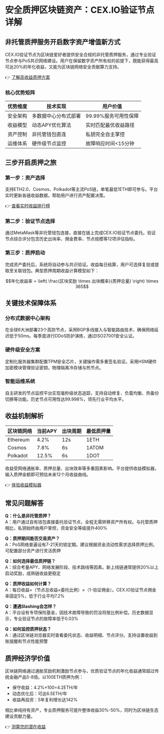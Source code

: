 # 安全质押区块链资产：CEX.IO验证节点详解

## 非托管质押服务开启数字资产增值新方式

CEX.IO验证节点为区块链爱好者提供安全合规的非托管质押服务，通过专业验证节点参与PoS共识网络建设。用户在保留数字资产所有权的前提下，既能获得最高可达20%的年化收益，又能为区块链网络安全贡献算力支持。

👉 [了解高收益质押方案](https://bit.ly/okx_welcome)

### 核心优势矩阵

| 优势维度       | 技术实现                     | 用户价值                   |
|----------------|------------------------------|----------------------------|
| 安全架构       | 多数据中心分布式部署          | 99.99%服务可用性保障       |
| 收益模型       | 动态APY优化算法              | 实时匹配最优收益路径       |
| 资产控制       | 非托管钱包直连               | 私钥完全自主掌控           |
| 运维体系       | 硬件级节点监控               | 故障响应时间<15分钟        |

## 三步开启质押之旅

### 第一步：资产选择
支持ETH2.0、Cosmos、Polkadot等主流PoS链，单笔最低1ETH即可参与。平台实时更新各链收益数据，帮助用户进行资产配置决策。

👉 [查看实时收益排行榜](https://bit.ly/okx_welcome)

### 第二步：验证节点选择
通过MetaMask等非托管钱包连接，直接在链上完成CEX.IO验证节点委托。验证节点综合评分包含历史出块率、佣金费率、节点规模等12项评估指标。

### 第三步：质押启动
完成资产委托后，系统将自动参与共识验证。收益每日结算，用户可选择复投或提取至关联钱包。典型质押周期收益计算模型如下：

```math
年化收益率 = \left( \frac{区块奖励 \times 出块概率}{质押总量} \right) \times 365
```

## 关键技术保障体系

### 分布式数据中心架构
在全球6大洲部署23个高防节点，采用BGP多线接入与智能路由技术，确保网络延迟低于50ms。每季度进行DDoS防护演练，通过ISO27001安全认证。

### 硬件级安全方案
定制化服务器集群配置TPM安全芯片，关键操作需多重签名验证。采用HSM硬件加密模块管理验证密钥，物理隔离冷存储与热节点。

### 智能运维系统
自主研发的节点监控平台实现毫秒级状态追踪，支持自动修复、负载均衡、热备份切换等功能。历史节点可用性达99.998%，领先行业平均水平。

## 收益机制解析

| 区块链网络 | 当前APY | 出块周期 | 最低质押量 |
|------------|---------|----------|------------|
| Ethereum   | 4.2%    | 12s      | 1ETH       |
| Cosmos     | 7.8%    | 6s       | 1ATOM      |
| Polkadot   | 12.5%   | 6s       | 1DOT       |

收益受网络通胀率、质押总量、出块效率等多重因素影响。平台提供收益模拟器，输入质押金额即可预估未来12个月收益曲线。

👉 [体验收益模拟器](https://bit.ly/okx_welcome)

## 常见问题解答

**Q：什么是非托管质押？**  
A：用户通过自有钱包直接委托验证节点，全程无需转移资产所有权。与托管质押相比，私钥始终由用户掌控，资金安全等级提升400%

**Q：质押期间能否交易资产？**  
A：PoS网络普遍设有7-21天的锁定期。建议根据资金流动性需求选择质押比例，可配置部分资产进行灵活质押

**Q：如何选择最佳质押链？**  
A：综合考量APY、网络发展阶段、技术路线等因素。新上线链通常提供20%以上启动奖励，成熟链收益更稳定

**Q：质押收益如何计算？**  
A：每日收益=（节点总收益×委托比例）×（1-验证佣金）。CEX.IO验证节点佣金率固定5%，低于行业平均7.2%

**Q：遭遇Slashing会怎样？**  
A：平台设有专项保险基金，因技术故障导致的罚没将按比例补偿。历史数据显示，专业验证节点的故障率低于0.03%

**Q：如何监控质押状态？**  
A：通过区块链浏览器实时查看委托状态、收益明细、节点评分。支持设置收益到账提醒和节点性能预警

## 质押经济学价值

区块链网络通过通胀奖励机制激励节点参与，优质验证节点的年化收益通常超过传统金融产品5-8倍。以100ETH质押为例：

- 保守收益：4.2%×100=4.2ETH/年
- 动态优化后：可达6.5ETH/年
- 收益再投资：5年复利增长达142%

相比单纯持有资产，专业质押服务可提升整体收益30%-50%，同时为区块链生态建设贡献力量。

👉 [测算您的潜在收益](https://bit.ly/okx_welcome)